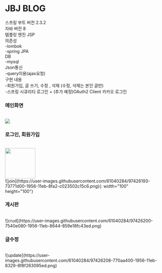 # JBJ BLOG <br>  
스프링 부트 버전 2.3.2 <br>
자바 버전 8 <br>
템플릿 엔진 JSP <br>
의존성 <br>
-lombok <br>
-spring JPA <br>
DB<br>
-mysql <br>
Json통신 <br>
-query이용(ajax요청) <br>
구현 내용 <br>
-회원가입, 글 쓰기, 수정 , 삭제 (수정, 삭제는 본인 글만) <br>
-스프링 시큐리티 로그인 + (추가 예정)OAuth2 Client 카카오 로그인 <br>
<h3>메인화면</h3><br>
<img src="https://user-images.githubusercontent.com/61040284/97426184-71ad5980-1956-11eb-99c1-5bae8296b3be.png"><br>
<h3>로그인, 회원가입</h3><br>
<img src="https://user-images.githubusercontent.com/61040284/97426190-72de8680-1956-11eb-80c1-0859bbdf95e2.png" width="100" height="100"><br>
![join](https://user-images.githubusercontent.com/61040284/97426193-73771d00-1956-11eb-8fa2-c023502c15c6.png){: width="100" height="100"}<br>
<h3>게시판</h3><br>
![crud](https://user-images.githubusercontent.com/61040284/97426200-7540e080-1956-11eb-8644-859e18fc43ed.png)<br>
<h3>글수정</h3><br>
![update](https://user-images.githubusercontent.com/61040284/97426208-770aa400-1956-11eb-8329-8f8f263095ed.png)
